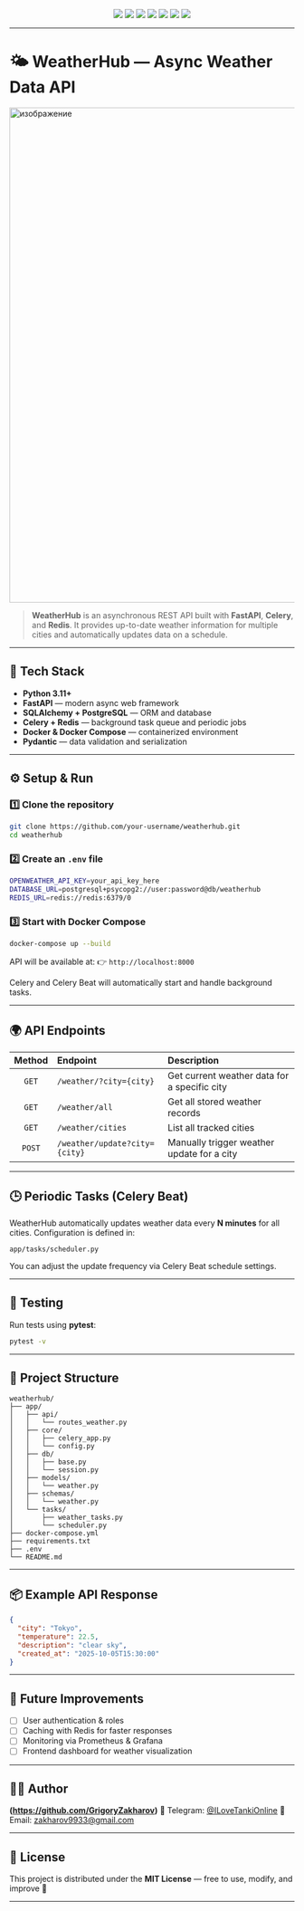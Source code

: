 <p align="center"> <img src="https://img.shields.io/badge/FastAPI-109989?style=for-the-badge&logo=fastapi&logoColor=white" /> <img src="https://img.shields.io/badge/PostgreSQL-316192?style=for-the-badge&logo=postgresql&logoColor=white" /> <img src="https://img.shields.io/badge/SQLAlchemy-FF6600?style=for-the-badge&logo=python&logoColor=white" /> <img src="https://img.shields.io/badge/Redis-DC382D?style=for-the-badge&logo=redis&logoColor=white" /> <img src="https://img.shields.io/badge/Celery-37814A?style=for-the-badge&logo=celery&logoColor=white" /> <img src="https://img.shields.io/badge/Docker-0db7ed?style=for-the-badge&logo=docker&logoColor=white" /> <img src="https://img.shields.io/badge/Python_3.11-3776AB?style=for-the-badge&logo=python&logoColor=white" /> </p>

---

# 🌤️ WeatherHub — Async Weather Data API

<img width="1510" height="875" alt="изображение" src="https://github.com/user-attachments/assets/abaf192c-2f4b-4aba-bc7c-a2a964c998b0" />


> **WeatherHub** is an asynchronous REST API built with **FastAPI**, **Celery**, and **Redis**.
> It provides up-to-date weather information for multiple cities and automatically updates data on a schedule.

---

## 🚀 Tech Stack

* **Python 3.11+**
* **FastAPI** — modern async web framework
* **SQLAlchemy + PostgreSQL** — ORM and database
* **Celery + Redis** — background task queue and periodic jobs
* **Docker & Docker Compose** — containerized environment
* **Pydantic** — data validation and serialization

---

## ⚙️ Setup & Run

### 1️⃣ Clone the repository

```bash
git clone https://github.com/your-username/weatherhub.git
cd weatherhub
```

### 2️⃣ Create an `.env` file

```bash
OPENWEATHER_API_KEY=your_api_key_here
DATABASE_URL=postgresql+psycopg2://user:password@db/weatherhub
REDIS_URL=redis://redis:6379/0
```

### 3️⃣ Start with Docker Compose

```bash
docker-compose up --build
```

API will be available at:
👉 `http://localhost:8000`

Celery and Celery Beat will automatically start and handle background tasks.

---

## 🌍 API Endpoints

| Method | Endpoint                      | Description                                  |
| :----: | :---------------------------- | :------------------------------------------- |
|  `GET` | `/weather/?city={city}`       | Get current weather data for a specific city |
|  `GET` | `/weather/all`                | Get all stored weather records               |
|  `GET` | `/weather/cities`             | List all tracked cities                      |
| `POST` | `/weather/update?city={city}` | Manually trigger weather update for a city   |

---

## 🕒 Periodic Tasks (Celery Beat)

WeatherHub automatically updates weather data every **N minutes** for all cities.
Configuration is defined in:

```
app/tasks/scheduler.py
```

You can adjust the update frequency via Celery Beat schedule settings.

---

## 🧪 Testing

Run tests using **pytest**:

```bash
pytest -v
```

---

## 📁 Project Structure

```
weatherhub/
├── app/
│   ├── api/
│   │   └── routes_weather.py
│   ├── core/
│   │   ├── celery_app.py
│   │   └── config.py
│   ├── db/
│   │   ├── base.py
│   │   └── session.py
│   ├── models/
│   │   └── weather.py
│   ├── schemas/
│   │   └── weather.py
│   └── tasks/
│       ├── weather_tasks.py
│       └── scheduler.py
├── docker-compose.yml
├── requirements.txt
├── .env
└── README.md
```

---

## 📦 Example API Response

```json
{
  "city": "Tokyo",
  "temperature": 22.5,
  "description": "clear sky",
  "created_at": "2025-10-05T15:30:00"
}
```

---

## 🧩 Future Improvements

* [ ] User authentication & roles
* [ ] Caching with Redis for faster responses
* [ ] Monitoring via Prometheus & Grafana
* [ ] Frontend dashboard for weather visualization

---

## 👨‍💻 Author

**(https://github.com/GrigoryZakharov)**
💬 Telegram: [@ILoveTankiOnline](https://t.me/@ILoveTankiOnline)
📧 Email: [zakharov9933@gmail.com](mailto:zakharov9933@gmail.com)

---

## 🪪 License

This project is distributed under the **MIT License** — free to use, modify, and improve 🚀

---
